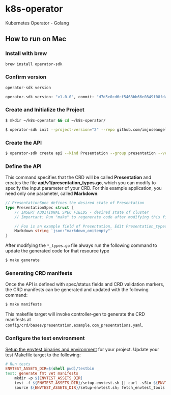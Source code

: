 # k8s-operator

Kubernetes Operator - Golang

## How to run on Mac

### Install with brew
```bash
brew install operator-sdk
```

### Confirm version

```bash
operator-sdk version

operator-sdk version: "v1.0.0", commit: "d7d5e0cd6cf5468bb66e0849f08fda5bf557f4fa", kubernetes version: "v1.18.2", go version: "go1.14.7 darwin/amd64", GOOS: "darwin", GOARCH: "amd64"
```

### Create and Initialize the Project

```bash
$ mkdir ~/k8s-operator && cd ~/k8s-operator/

$ operator-sdk init --project-version="2" --repo github.com/imjoseangel/k8s-operator --owner "imjoseangel" --domain example.com
```

### Create the API

```bash
$ operator-sdk create api --kind Presentation --group presentation --version v2
```

### Define the API

This command specifies that the CRD will be called **Presentation** and creates the file **api/v1/presentation_types.go**, which you can modify to specify the input parameter of your CRD. For this example application, you need only one parameter, called **Markdown**:

```go
// PresentationSpec defines the desired state of Presentation
type PresentationSpec struct {
	// INSERT ADDITIONAL SPEC FIELDS - desired state of cluster
	// Important: Run "make" to regenerate code after modifying this file

	// Foo is an example field of Presentation. Edit Presentation_types.go to remove/update
	Markdown string `json:"markdown,omitempty"`
}
```

After modifying the `*_types.go` file always run the following command to update the generated code for that resource type

```bash
$ make generate
```

### Generating CRD manifests

Once the API is defined with spec/status fields and CRD validation markers, the CRD manifests can be generated and updated with the following command:

```bash
$ make manifests
```

This makefile target will invoke controller-gen to generate the CRD manifests at `config/crd/bases/presentation.example.com_presentations.yaml`.

### Configure the test environment

[Setup the envtest binaries and environment](https://sdk.operatorframework.io/docs/building-operators/golang/references/envtest-setup) for your project. Update your test Makefile target to the following:

```makefile
# Run tests
ENVTEST_ASSETS_DIR=$(shell pwd)/testbin
test: generate fmt vet manifests
	mkdir -p ${ENVTEST_ASSETS_DIR}
	test -f ${ENVTEST_ASSETS_DIR}/setup-envtest.sh || curl -sSLo ${ENVTEST_ASSETS_DIR}/setup-envtest.sh https://raw.githubusercontent.com/kubernetes-sigs/controller-runtime/master/hack/setup-envtest.sh
	source ${ENVTEST_ASSETS_DIR}/setup-envtest.sh; fetch_envtest_tools $(ENVTEST
```
